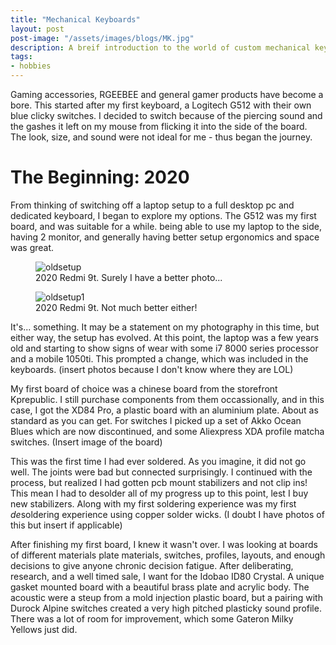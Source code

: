 ```yaml
---
title: "Mechanical Keyboards"
layout: post
post-image: "/assets/images/blogs/MK.jpg"
description: A breif introduction to the world of custom mechanical keyboards, as well as a showcase and discussion of my keyboards, switches, keycaps, and more.
tags:
- hobbies
---
```


Gaming accessories, RGEEBEE and general gamer products have become a bore. This started after my first keyboard, a Logitech G512 with their own blue clicky switches. I decided to switch because of the piercing sound and the gashes it left on my mouse from flicking it into the side of the board. The look, size, and sound were not ideal for me - thus began the journey.

# The Beginning: 2020
From thinking of switching off a laptop setup to a full desktop pc and dedicated keyboard, I began to explore my options. The G512 was my first board, and was suitable for a while. being able to use my laptop to the side, having 2 monitor, and generally having better setup ergonomics and space was great.

<figure>
    <img src="/assets/images/blogs/oldsetup.jpg"
         alt="oldsetup"
         style="max-height: 80vh; width: auto;">
    <figcaption>2020 Redmi 9t. Surely I have a better photo... </figcaption>
</figure>

<figure>
    <img src="/assets/images/blogs/oldsetup1.jpg"
         alt="oldsetup1"
         style="max-height: 80vh; width: auto;">
    <figcaption>2020 Redmi 9t. Not much better either! </figcaption>
</figure>

It's... something. It may be a statement on my photography in this time, but either way, the setup has evolved. At this point, the laptop was a few years old and starting to show signs of wear with some i7 8000 series processor and a mobile 1050ti. This prompted a change, which was included in the keyboards. (insert photos because I don't know where they are LOL)

My first board of choice was a chinese board from the storefront Kprepublic. I still purchase components from them occassionally, and in this case, I got the XD84 Pro, a plastic board with an aluminium plate. About as standard as you can get. For switches I picked up a set of Akko Ocean Blues which are now discontinued, and some Aliexpress XDA profile matcha switches. (Insert image of the board)

This was the first time I had ever soldered. As you imagine, it did not go well. The joints were bad but connected surprisingly. I continued with the process, but realized I had gotten pcb mount stabilizers and not clip ins! This mean I had to desolder all of my progress up to this point, lest I buy new stabilizers. Along with my first soldering experience was my first *de*soldering experience using copper solder wicks. (I doubt I have photos of this but insert if applicable)

After finishing my first board, I knew it wasn't over. I was looking at boards of different materials plate materials, switches, profiles, layouts, and enough decisions to give anyone chronic decision fatigue. After deliberating, research, and a well timed sale, I want for the Idobao ID80 Crystal. A unique gasket mounted board with a beautiful brass plate and acrylic body. The acoustic were a steup from a mold injection plastic board, but a pairing with Durock Alpine switches created a very high pitched plasticky sound profile. There was a lot of room for improvement, which some Gateron Milky Yellows just did.

